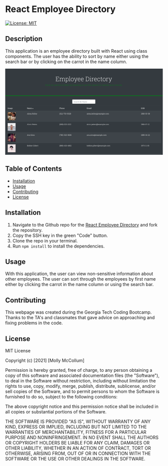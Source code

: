 # React Employee Directory
[![License: MIT](https://img.shields.io/badge/License-MIT-yellow.svg)](https://opensource.org/licenses/MIT)

## Description
This application is an employee directory built with React using class components. The user has the ability to sort by name either using the search bar or by clicking on the carrot in the name column.

![Employee Directory](employee-directory/public/assets/images/homepage.png)

## Table of Contents

* [Installation](#Installation)
* [Usage](#Usage)
* [Contributing](#Contributing)
* [License](#License)

## Installation

1. Navigate to the Github repo for the [React Employee Directory](https://github.com/mollymccollumwx/react-employee-directory) and fork the repository. 
2. Copy the SSH key in the green "Code" button.
3. Clone the repo in your terminal.
4. Run `npm install` to install the dependencies. 

## Usage
With this application, the user can view non-sensitive information about other employees. The user can sort through the employees by first name either by clicking the carrot in the name column or using the search bar. 

## Contributing

This webpage was created during the Georgia Tech Coding Bootcamp. Thanks to the TA's and classmates that gave advice on approaching and fixing problems in the code. 

## License
MIT License

Copyright (c) [2021] [Molly McCollum]

Permission is hereby granted, free of charge, to any person obtaining a copy of this software and associated documentation files (the "Software"), to deal in the Software without restriction, including without limitation the rights to use, copy, modify, merge, publish, distribute, sublicense, and/or sell copies of the Software, and to permit persons to whom the Software is furnished to do so, subject to the following conditions:

The above copyright notice and this permission notice shall be included in all copies or substantial portions of the Software.

THE SOFTWARE IS PROVIDED "AS IS", WITHOUT WARRANTY OF ANY KIND, EXPRESS OR IMPLIED, INCLUDING BUT NOT LIMITED TO THE WARRANTIES OF MERCHANTABILITY, FITNESS FOR A PARTICULAR PURPOSE AND NONINFRINGEMENT. IN NO EVENT SHALL THE AUTHORS OR COPYRIGHT HOLDERS BE LIABLE FOR ANY CLAIM, DAMAGES OR OTHER LIABILITY, WHETHER IN AN ACTION OF CONTRACT, TORT OR OTHERWISE, ARISING FROM, OUT OF OR IN CONNECTION WITH THE SOFTWARE OR THE USE OR OTHER DEALINGS IN THE SOFTWARE.
